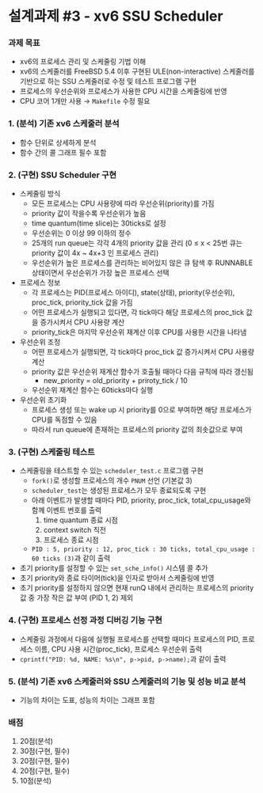 # 설계과제 #3 - xv6 SSU Scheduler

### 과제 목표

* xv6의 프로세스 관리 및 스케줄링 기법 이해
* xv6의 스케줄러를 FreeBSD 5.4 이후 구현된 ULE(non-interactive) 스케줄러를 기반으로 하는 SSU 스케줄러로 수정 및 테스트 프로그램 구현
* 프로세스의 우선순위와 프로세스가 사용한 CPU 시간을 스케줄링에 반영
* CPU 코어 1개만 사용 → `Makefile` 수정 필요

### 1. (분석) 기존 xv6 스케줄러 분석

* 함수 단위로 상세하게 분석
* 함수 간의 콜 그래프 필수 포함

### 2. (구현) SSU Scheduler 구현

* 스케줄링 방식
  * 모든 프로세스는 CPU 사용량에 따라 우선순위(priority)를 가짐
  * priority 값이 작을수록 우선순위가 높음
  * time quantum(time slice)는 30ticks로 설정
  * 우선순위는 0 이상 99 이하의 정수
  * 25개의 run queue는 각각 4개의 priority 값을 관리 (0 ≤ x < 25번 큐는 priority 값이 4x ~ 4x+3 인 프로세스 관리)
  * 우선순위가 높은 프로세스를 관리하는 비어있지 않은 큐 탐색 후 RUNNABLE 상태이면서 우선순위가 가장 높은 프로세스 선택
* 프로세스 정보
  * 각 프로세스는 PID(프로세스 아이디), state(상태), priority(우선순위), proc_tick, priority_tick 값을 가짐
  * 어떤 프로세스가 실행되고 있다면, 각 tick마다 해당 프로세스의 proc_tick 값을 증가시켜서 CPU 사용량 계산
  * priority_tick은 마지막 우선순위 재계산 이후 CPU를 사용한 시간을 나타냄
* 우선순위 조정
  * 어떤 프로세스가 실행되면, 각 tick마다 proc_tick 값 증가시켜서 CPU 사용량 계산
  * priority 값은 우선순위 재계산 함수가 호출될 때마다 다음 규칙에 따라 갱신됨
    * new_priority = old_priority + priroty_tick / 10
  * 우선순위 재계산 함수는 60ticks마다 실행
* 우선순위 초기화
  * 프로세스 생성 또는 wake up 시 priority를 0으로 부여하면 해당 프로세스가 CPU를 독점할 수 있음
  * 따라서 run queue에 존재하는 프로세스의 priority 값의 최솟값으로 부여

### 3. (구현) 스케줄링 테스트

* 스케줄링을 테스트할 수 있는 `scheduler_test.c` 프로그램 구현
  * `fork()`로 생성할 프로세스의 개수 `PNUM` 선언 (기본값 3)
  * `scheduler_test`는 생성된 프로세스가 모두 종료되도록 구현
  * 아래 이벤트가 발생할 때마다 PID, priority, proc_tick, total_cpu_usage와 함께 이벤트 번호를 출력
    1. time quantum 종료 시점
    2. context switch 직전
    3. 프로세스 종료 시점
  * `PID : 5, priority : 12, proc_tick : 30 ticks, total_cpu_usage : 60 ticks (3)`과 같이 출력
*  초기 priority를 설정할 수 있는 `set_sche_info()` 시스템 콜 추가
  * 초기 priority와 종료 타이머(tick)을 인자로 받아서 스케줄링에 반영
  * 초기 priority를 설정하지 않으면 현재 runQ 내에서 관리하는 프로세스의 priority 값 중 가장 작은 값 부여 (PID 1, 2) 제외

### 4. (구현) 프로세스 선정 과정 디버깅 기능 구현

* 스케줄링 과정에서 다음에 실행될 프로세스를 선택할 때마다 프로세스의 PID, 프로세스 이름, CPU 사용 시간(proc_tick), 프로세스 우선순위 출력
* `cprintf("PID: %d, NAME: %s\n", p->pid, p->name);`과 같이 출력

### 5. (분석) 기존 xv6 스케줄러와 SSU 스케줄러의 기능 및 성능 비교 분석

* 기능의 차이는 도표, 성능의 차이는 그래프 포함

### 배점

1. 20점(분석)
2. 30점(구현, 필수)
3. 20점(구현, 필수)
4. 20점(구현, 필수)
5. 10점(분석)

